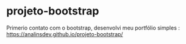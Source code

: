 # projeto-bootstrap

Primerio contato com o bootstrap, desenvolvi meu portfólio simples :
<br>
https://analinsdev.github.io/projeto-bootstrap/
